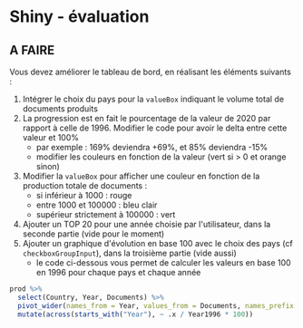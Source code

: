 # Shiny - évaluation

## A FAIRE

Vous devez améliorer le tableau de bord, en réalisant les éléments suivants :

1. Intégrer le choix du pays pour la `valueBox` indiquant le volume total de documents produits
1. La progression est en fait le pourcentage de la valeur de 2020 par rapport à celle de 1996. Modifier le code pour avoir le delta entre cette valeur et 100%
    - par exemple : 169% deviendra +69%, et 85% deviendra -15%
    - modifier les couleurs en fonction de la valeur (vert si > 0 et orange sinon)
1. Modifier la `valueBox` pour afficher une couleur en fonction de la production totale de documents :
    - si inférieur à 1000 : rouge
    - entre 1000 et 100000 : bleu clair
    - supérieur strictement à 100000 : vert
1. Ajouter un TOP 20 pour une année choisie par l'utilisateur, dans la seconde partie (vide pour le moment)
1. Ajouter un graphique d'évolution en base 100 avec le choix des pays (cf `checkboxGroupInput`), dans la troisième partie (vide aussi)
    - le code ci-dessous vous permet de calculer les valeurs en base 100 en 1996 pour chaque pays et chaque année
```r
prod %>%
  select(Country, Year, Documents) %>%
  pivot_wider(names_from = Year, values_from = Documents, names_prefix = "Year") %>%
  mutate(across(starts_with("Year"), ~ .x / Year1996 * 100))
```
